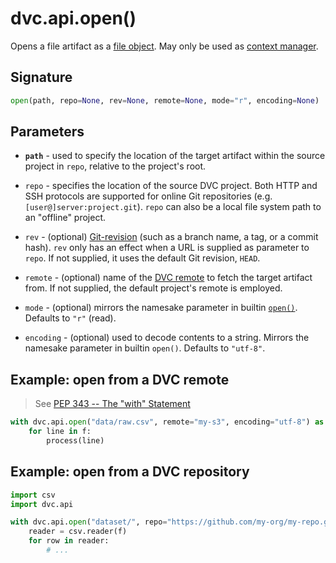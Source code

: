 # dvc.api.open()

Opens a file <abbr>artifact</abbr> as a
[file object](https://docs.python.org/3.7/glossary.html#term-file-object). May
only be used as
[context manager](https://www.python.org/dev/peps/pep-0343/#context-managers-in-the-standard-library).

## Signature

```py
open(path, repo=None, rev=None, remote=None, mode="r", encoding=None)
```

## Parameters

- **`path`** - used to specify the location of the target artifact within the
  source project in `repo`, relative to the project's root.

- `repo` - specifies the location of the source DVC project. Both HTTP and SSH
  protocols are supported for online Git repositories (e.g.
  `[user@]server:project.git`). `repo` can also be a local file system path to
  an "offline" project.

- `rev` - (optional)
  [Git-revision](https://git-scm.com/book/en/v2/Git-Internals-Git-References)
  (such as a branch name, a tag, or a commit hash). `rev` only has an effect
  when a URL is supplied as parameter to `repo`. If not supplied, it uses the
  default Git revision, `HEAD`.

- `remote` - (optional) name of the [DVC remote](/doc/command-reference/remote)
  to fetch the target artifact from. If not supplied, the default project's
  remote is employed.

- `mode` - (optional) mirrors the namesake parameter in builtin
  [`open()`](https://docs.python.org/3.7/library/functions.html#open). Defaults
  to `"r"` (read).

- `encoding` - (optional) used to decode contents to a string. Mirrors the
  namesake parameter in builtin `open()`. Defaults to `"utf-8"`.

## Example: open from a DVC remote

> See
> [PEP 343 -- The "with" Statement](https://www.python.org/dev/peps/pep-0343/)

```py
with dvc.api.open("data/raw.csv", remote="my-s3", encoding="utf-8") as f:
    for line in f:
        process(line)
```

## Example: open from a DVC repository

```py
import csv
import dvc.api

with dvc.api.open("dataset/", repo="https://github.com/my-org/my-repo.git") as f:
    reader = csv.reader(f)
    for row in reader:
        # ...
```
